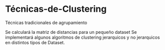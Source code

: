 # Técnicas-de-Clustering
Técnicas tradicionales de agrupamiento

Se calculará la matriz de distancias para un pequeño dataset
Se implementará algunos algoritmos de clustering jerarquicos y no jerarquicos en distintos tipos de Dataset.
